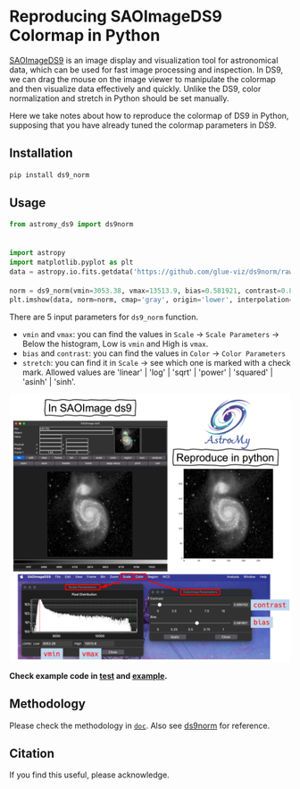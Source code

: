 # Reproducing SAOImageDS9 Colormap in Python

[SAOImageDS9](https://sites.google.com/cfa.harvard.edu/saoimageds9) is an image display and visualization tool for astronomical data, which can be used for fast image processing and inspection. In DS9, we can drag the mouse on the image viewer to manipulate the colormap and then visualize data effectively and quickly. Unlike the DS9, color normalization and stretch in Python should be set manually.

Here we take notes about how to reproduce the colormap of DS9 in Python, supposing that you have already tuned the colormap parameters in DS9.


## Installation
```sh
pip install ds9_norm
```

## Usage
```python
from astromy_ds9 import ds9norm


import astropy
import matplotlib.pyplot as plt
data = astropy.io.fits.getdata('https://github.com/glue-viz/ds9norm/raw/master/m51.fits')

norm = ds9_norm(vmin=3053.38, vmax=13513.9, bias=0.581921, contrast=0.890152, stretch='sqrt')
plt.imshow(data, norm=norm, cmap='gray', origin='lower', interpolation='None')
```

There are 5 input parameters for `ds9_norm` function.
- `vmin` and `vmax`: you can find the values in `Scale` -> `Scale Parameters` -> Below the histogram, Low is `vmin` and High is `vmax`.
- `bias` and `contrast`: you can find the values in `Color` -> `Color Parameters`
- `stretch`: you can find it in `Scale` -> see which one is marked with a check mark. Allowed values are 'linear' | 'log' | 'sqrt' | 'power' | 'squared' | 'asinh' | 'sinh'.

<img src="./doc/figs/help.png" alt="help" width=600/>


**Check example code in [test](https://nbviewer.org/github/lmytime/Reproduce_DS9_colormap_in_Python/blob/main/doc/test.ipynb) and [example](https://nbviewer.org/github/lmytime/Reproduce_DS9_colormap_in_Python/blob/main/doc/example.ipynb).**


## Methodology
Please check the methodology in [`doc`](https://github.com/lmytime/Reproduce_DS9_colormap_in_Python/tree/main/doc). Also see [ds9norm](https://github.com/glue-viz/ds9norm) for reference.

## Citation
If you find this useful, please acknowledge.